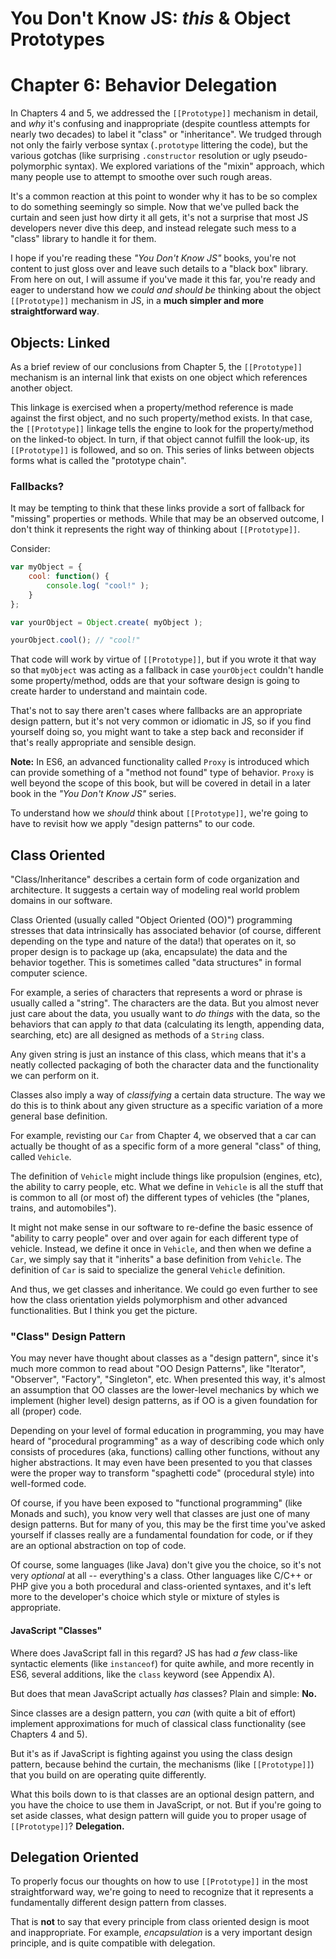 # You Don't Know JS: *this* & Object Prototypes
# Chapter 6: Behavior Delegation

In Chapters 4 and 5, we addressed the `[[Prototype]]` mechanism  in detail, and *why* it's confusing and inappropriate (despite countless attempts for nearly two decades) to label it "class" or "inheritance". We trudged through not only the fairly verbose syntax (`.prototype` littering the code), but the various gotchas (like surprising `.constructor` resolution or ugly pseudo-polymorphic syntax). We explored variations of the "mixin" approach, which many people use to attempt to smoothe over such rough areas.

It's a common reaction at this point to wonder why it has to be so complex to do something seemingly so simple. Now that we've pulled back the curtain and seen just how dirty it all gets, it's not a surprise that most JS developers never dive this deep, and instead relegate such mess to a "class" library to handle it for them.

I hope if you're reading these *"You Don't Know JS"* books, you're not content to just gloss over and leave such details to a "black box" library. From here on out, I will assume if you've made it this far, you're ready and eager to understand how we *could and should be* thinking about the object `[[Prototype]]` mechanism in JS, in a **much simpler and more straightforward way**.

## Objects: Linked

As a brief review of our conclusions from Chapter 5, the `[[Prototype]]` mechanism is an internal link that exists on one object which references another object.

This linkage is exercised when a property/method reference is made against the first object, and no such property/method exists. In that case, the `[[Prototype]]` linkage tells the engine to look for the property/method on the linked-to object. In turn, if that object cannot fulfill the look-up, its `[[Prototype]]` is followed, and so on. This series of links between objects forms what is called the "prototype chain".

### Fallbacks?

It may be tempting to think that these links provide a sort of fallback for "missing" properties or methods. While that may be an observed outcome, I don't think it represents the right way of thinking about `[[Prototype]]`.

Consider:

```js
var myObject = {
	cool: function() {
		console.log( "cool!" );
	}
};

var yourObject = Object.create( myObject );

yourObject.cool(); // "cool!"
```

That code will work by virtue of `[[Prototype]]`, but if you wrote it that way so that `myObject` was acting as a fallback in case `yourObject` couldn't handle some property/method, odds are that your software design is going to create harder to understand and maintain code.

That's not to say there aren't cases where fallbacks are an appropriate design pattern, but it's not very common or idiomatic in JS, so if you find yourself doing so, you might want to take a step back and reconsider if that's really appropriate and sensible design.

**Note:** In ES6, an advanced functionality called `Proxy` is introduced which can provide something of a "method not found" type of behavior. `Proxy` is well beyond the scope of this book, but will be covered in detail in a later book in the *"You Don't Know JS"* series.

To understand how we *should* think about `[[Prototype]]`, we're going to have to revisit how we apply "design patterns" to our code.

## Class Oriented

"Class/Inheritance" describes a certain form of code organization and architecture. It suggests a certain way of modeling real world problem domains in our software.

Class Oriented (usually called "Object Oriented (OO)") programming stresses that data intrinsically has associated behavior (of course, different depending on the type and nature of the data!) that operates on it, so proper design is to package up (aka, encapsulate) the data and the behavior together. This is sometimes called "data structures" in formal computer science.

For example, a series of characters that represents a word or phrase is usually called a "string". The characters are the data. But you almost never just care about the data, you usually want to *do things* with the data, so the behaviors that can apply *to* that data (calculating its length, appending data, searching, etc) are all designed as methods of a `String` class.

Any given string is just an instance of this class, which means that it's a neatly collected packaging of both the character data and the functionality we can perform on it.

Classes also imply a way of *classifying* a certain data structure. The way we do this is to think about any given structure as a specific variation of a more general base definition.

For example, revisting our `Car` from Chapter 4, we observed that a car can actually be thought of as a specific form of a more general "class" of thing, called `Vehicle`.

The definition of `Vehicle` might include things like propulsion (engines, etc), the ability to carry people, etc. What we define in `Vehicle` is all the stuff that is common to all (or most of) the different types of vehicles (the "planes, trains, and automobiles").

It might not make sense in our software to re-define the basic essence of "ability to carry people" over and over again for each different type of vehicle. Instead, we define it once in `Vehicle`, and then when we define a `Car`, we simply say that it "inherits" a base definition from `Vehicle`. The definition of `Car` is said to specialize the general `Vehicle` definition.

And thus, we get classes and inheritance. We could go even further to see how the class orientation yields polymorphism and other advanced functionalities. But I think you get the picture.

### "Class" Design Pattern

You may never have thought about classes as a "design pattern", since it's much more common to read about "OO Design Patterns", like "Iterator", "Observer", "Factory", "Singleton", etc. When presented this way, it's almost an assumption that OO classes are the lower-level mechanics by which we implement (higher level) design patterns, as if OO is a given foundation for all (proper) code.

Depending on your level of formal education in programming, you may have heard of "procedural programming" as a way of describing code which only consists of procedures (aka, functions) calling other functions, without any higher abstractions. It may even have been presented to you that classes were the proper way to transform "spaghetti code" (procedural style) into well-formed code.

Of course, if you have been exposed to "functional programming" (like Monads and such), you know very well that classes are just one of many design patterns. But for many of you, this may be the first time you've asked yourself if classes really are a fundamental foundation for code, or if they are an optional abstraction on top of code.

Of course, some languages (like Java) don't give you the choice, so it's not very *optional* at all -- everything's a class. Other languages like C/C++ or PHP give you a both procedural and class-oriented syntaxes, and it's left more to the developer's choice which style or mixture of styles is appropriate.

#### JavaScript "Classes"

Where does JavaScript fall in this regard? JS has had *a few* class-like syntactic elements (like `instanceof`) for quite awhile, and more recently in ES6, several additions, like the `class` keyword (see Appendix A).

But does that mean JavaScript actually *has* classes? Plain and simple: **No.**

Since classes are a design pattern, you *can* (with quite a bit of effort) implement approximations for much of classical class functionality (see Chapters 4 and 5).

But it's as if JavaScript is fighting against you using the class design pattern, because behind the curtain, the mechanisms (like `[[Prototype]]`) that you build on are operating quite differently.

What this boils down to is that classes are an optional design pattern, and you have the choice to use them in JavaScript, or not. But if you're going to set aside classes, what design pattern will guide you to proper usage of `[[Prototype]]`? **Delegation.**

## Delegation Oriented

To properly focus our thoughts on how to use `[[Prototype]]` in the most straightforward way, we're going to need to recognize that it represents a fundamentally different design pattern from classes.

That is **not** to say that every principle from class oriented design is moot and inappropriate. For example, *encapsulation* is a very important design principle, and is quite compatible with delegation.


